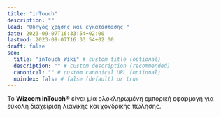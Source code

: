 ```yaml
---
title: "inTouch"
description: ""
lead: "Οδηγός χρήσης και εγκατάστασης "
date: 2023-09-07T16:33:54+02:00
lastmod: 2023-09-07T16:33:54+02:00
draft: false
seo:
  title: "inTouch Wiki" # custom title (optional)
  description: "" # custom description (recommended)
  canonical: "" # custom canonical URL (optional)
  noindex: false # false (default) or true
---
```


Το **Wizcom inTouch®** είναι μία ολοκληρωμένη εμπορική εφαρμογή για εύκολη διαχείριση λιανικής και χονδρικής πώλησης.
